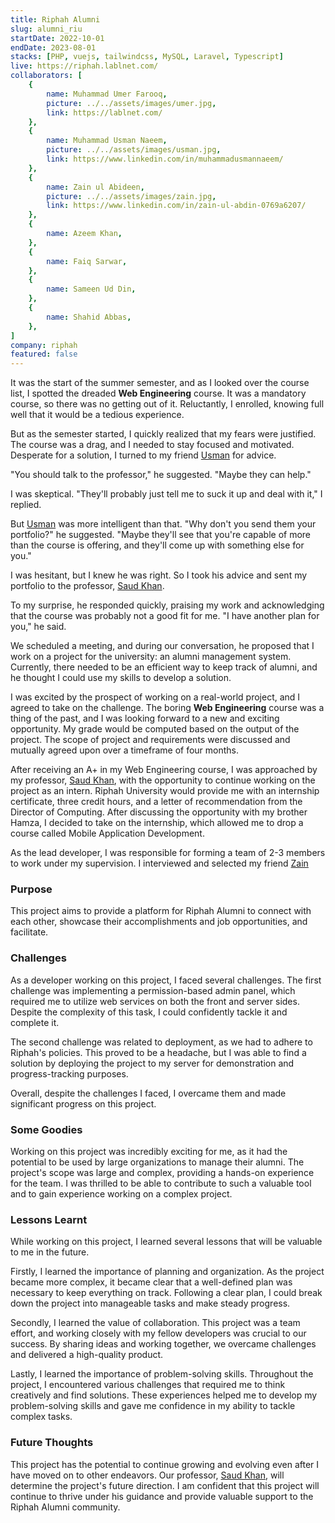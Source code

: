 ```yaml
---
title: Riphah Alumni
slug: alumni_riu
startDate: 2022-10-01
endDate: 2023-08-01
stacks: [PHP, vuejs, tailwindcss, MySQL, Laravel, Typescript]
live: https://riphah.lablnet.com/
collaborators: [
    {
        name: Muhammad Umer Farooq,
        picture: ../../assets/images/umer.jpg,
        link: https://lablnet.com/
    },
    {
        name: Muhammad Usman Naeem,
        picture: ../../assets/images/usman.jpg,
        link: https://www.linkedin.com/in/muhammadusmannaeem/
    },
    {
        name: Zain ul Abideen,
        picture: ../../assets/images/zain.jpg,
        link: https://www.linkedin.com/in/zain-ul-abdin-0769a6207/
    },
    {
        name: Azeem Khan,
    },
    {
        name: Faiq Sarwar,
    },
    {
        name: Sameen Ud Din,
    },
    {
        name: Shahid Abbas,
    },
]
company: riphah
featured: false
---
```


It was the start of the summer semester, and as I looked over the course list, I spotted the dreaded **Web Engineering** course. It was a mandatory course, so there was no getting out of it. Reluctantly, I enrolled, knowing full well that it would be a tedious experience.

But as the semester started, I quickly realized that my fears were justified. The course was a drag, and I needed to stay focused and motivated. Desperate for a solution, I turned to my friend [Usman](https://www.linkedin.com/in/muhammadusmannaeem/) for advice.

"You should talk to the professor," he suggested. "Maybe they can help."

I was skeptical. "They'll probably just tell me to suck it up and deal with it," I replied.

But [Usman](https://www.linkedin.com/in/muhammadusmannaeem/) was more intelligent than that. "Why don't you send them your portfolio?" he suggested. "Maybe they'll see that you're capable of more than the course is offering, and they'll come up with something else for you."

I was hesitant, but I knew he was right. So I took his advice and sent my portfolio to the professor, [Saud Khan](https://www.linkedin.com/in/saudkhanpk/).

To my surprise, he responded quickly, praising my work and acknowledging that the course was probably not a good fit for me. "I have another plan for you," he said.

We scheduled a meeting, and during our conversation, he proposed that I work on a project for the university: an alumni management system. Currently, there needed to be an efficient way to keep track of alumni, and he thought I could use my skills to develop a solution.

I was excited by the prospect of working on a real-world project, and I agreed to take on the challenge. The boring **Web Engineering** course was a thing of the past, and I was looking forward to a new and exciting opportunity. My grade would be computed based on the output of the project. The scope of project and requirements were discussed and mutually agreed upon over a timeframe of four months.

After receiving an A+ in my Web Engineering course, I was approached by my professor, [Saud Khan](https://www.linkedin.com/in/saudkhanpk/), with the opportunity to continue working on the project as an intern. Riphah University would provide me with an internship certificate, three credit hours, and a letter of recommendation from the Director of Computing. After discussing the opportunity with my brother Hamza, I decided to take on the internship, which allowed me to drop a course called Mobile Application Development.

As the lead developer, I was responsible for forming a team of 2-3 members to work under my supervision. I interviewed and selected my friend [Zain](https://www.linkedin.com/in/zain-ul)

### Purpose

This project aims to provide a platform for Riphah Alumni to connect with each other, showcase their accomplishments and job opportunities, and facilitate.

### Challenges

As a developer working on this project, I faced several challenges. The first challenge was implementing a permission-based admin panel, which required me to utilize web services on both the front and server sides. Despite the complexity of this task, I could confidently tackle it and complete it.

The second challenge was related to deployment, as we had to adhere to Riphah's policies. This proved to be a headache, but I was able to find a solution by deploying the project to my server for demonstration and progress-tracking purposes.

Overall, despite the challenges I faced, I overcame them and made significant progress on this project.

### Some Goodies

Working on this project was incredibly exciting for me, as it had the potential to be used by large organizations to manage their alumni. The project's scope was large and complex, providing a hands-on experience for the team. I was thrilled to be able to contribute to such a valuable tool and to gain experience working on a complex project.

### Lessons Learnt

While working on this project, I learned several lessons that will be valuable to me in the future.

Firstly, I learned the importance of planning and organization. As the project became more complex, it became clear that a well-defined plan was necessary to keep everything on track. Following a clear plan, I could break down the project into manageable tasks and make steady progress.

Secondly, I learned the value of collaboration. This project was a team effort, and working closely with my fellow developers was crucial to our success. By sharing ideas and working together, we overcame challenges and delivered a high-quality product.

Lastly, I learned the importance of problem-solving skills. Throughout the project, I encountered various challenges that required me to think creatively and find solutions. These experiences helped me to develop my problem-solving skills and gave me confidence in my ability to tackle complex tasks.

### Future Thoughts

This project has the potential to continue growing and evolving even after I have moved on to other endeavors. Our professor, [Saud Khan](https://www.linkedin.com/in/saudkhanpk/), will determine the project's future direction. I am confident that this project will continue to thrive under his guidance and provide valuable support to the Riphah Alumni community.
